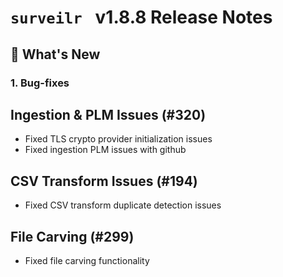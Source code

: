 # `surveilr ` v1.8.8 Release Notes

## 🚀 What's New

### **1. Bug-fixes**
## Ingestion & PLM Issues (#320)
  - Fixed TLS crypto provider initialization issues
  - Fixed ingestion PLM issues with github
## CSV Transform Issues (#194)
  - Fixed CSV transform duplicate detection issues
## File Carving (#299)
  - Fixed file carving functionality